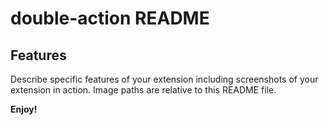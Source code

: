 # double-action README

## Features

Describe specific features of your extension including screenshots of your extension in action. Image paths are relative to this README file.

**Enjoy!**
